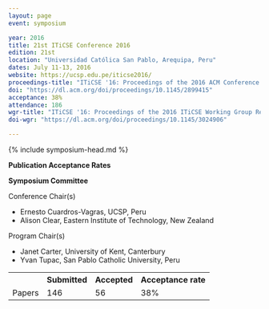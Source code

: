 ```yaml
---
layout: page
event: symposium

year: 2016
title: 21st ITiCSE Conference 2016
edition: 21st
location: "Universidad Católica San Pablo, Arequipa, Peru"
dates: July 11-13, 2016
website: https://ucsp.edu.pe/iticse2016/
proceedings-title: "ITiCSE '16: Proceedings of the 2016 ACM Conference on Innovation and Technology in Computer Science Education"  
doi: "https://dl.acm.org/doi/proceedings/10.1145/2899415"
acceptance: 38%
attendance: 186
wgr-title: "ITiCSE '16: Proceedings of the 2016 ITiCSE Working Group Reports"
doi-wgr: "https://dl.acm.org/doi/proceedings/10.1145/3024906"

---
```


{% include symposium-head.md %}

**Publication Acceptance Rates**

 <table class="table table-hover table-sm"><tbody><tr><th> </th>
<th>Submitted</th>
<th>Accepted</th>
<th>Acceptance rate</th>
</tr><tr><td>Papers</td>
<td>146</td>
<td>56</td>
<td>38%</td>

**Symposium Committee**

Conference Chair(s)

-   Ernesto Cuardros-Vagras, UCSP, Peru
-   Alison Clear, Eastern Institute of Technology, New Zealand

Program Chair(s)

-   Janet Carter, University of Kent, Canterbury
-   Yvan Tupac, San Pablo Catholic University, Peru